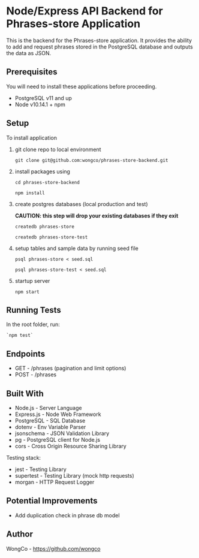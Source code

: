 # Node/Express API Backend for Phrases-store Application

This is the backend for the Phrases-store application. It provides the ability to add and request phrases stored in the PostgreSQL database and outputs the data as JSON.

## Prerequisites

You will need to install these applications before proceeding.

- PostgreSQL v11 and up
- Node v10.14.1 + npm

## Setup

To install application

1. git clone repo to local environment

   `git clone git@github.com:wongco/phrases-store-backend.git`

2. install packages using

   `cd phrases-store-backend`

   `npm install`

3. create postgres databases (local production and test)

   **CAUTION: this step will drop your existing databases if they exit**

   `createdb phrases-store`

   `createdb phrases-store-test`

4. setup tables and sample data by running seed file

   `psql phrases-store < seed.sql`

   `psql phrases-store-test < seed.sql`

5. startup server

   `npm start`

## Running Tests

In the root folder, run:

    `npm test`

## Endpoints

- GET - /phrases (pagination and limit options)
- POST - /phrases

## Built With

- Node.js - Server Language
- Express.js - Node Web Framework
- PostgreSQL - SQL Database
- dotenv - Env Variable Parser
- jsonschema - JSON Validation Library
- pg - PostgreSQL client for Node.js
- cors - Cross Origin Resource Sharing Library

Testing stack:

- jest - Testing Library
- supertest - Testing Library (mock http requests)
- morgan - HTTP Request Logger

## Potential Improvements

- Add duplication check in phrase db model

## Author

WongCo - https://github.com/wongco
